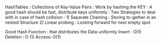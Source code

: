 HashTables : Collections of Key-Value Pairs
           : Work by hashing the KEY
           : A good hash should be fast, distribute keys uniformly
           : Two Strategies to deal with in case of hash collision :
            1) Separate Chaining : Storing to-gether in an nested Structure
            2) Linear probing : Looking forward for next empty spot

Good Hash Function : that distributes the Data uniformly
Insert : O(1)
Deletion : O (1)
Access: O(1)